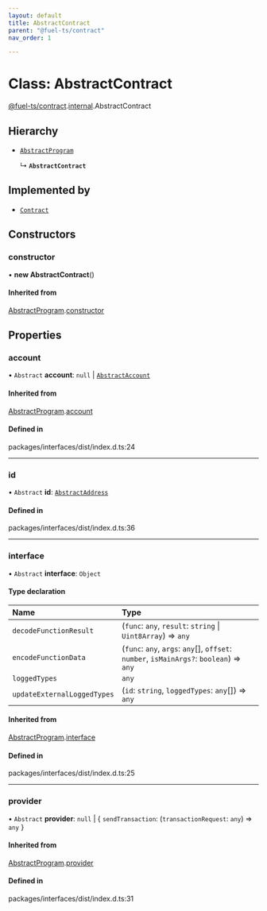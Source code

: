 ```yaml
---
layout: default
title: AbstractContract
parent: "@fuel-ts/contract"
nav_order: 1

---
```


# Class: AbstractContract

[@fuel-ts/contract](../index.md).[internal](../namespaces/internal.md).AbstractContract

## Hierarchy

- [`AbstractProgram`](internal-AbstractProgram.md)

  ↳ **`AbstractContract`**

## Implemented by

- [`Contract`](internal-Contract.md)

## Constructors

### constructor

• **new AbstractContract**()

#### Inherited from

[AbstractProgram](internal-AbstractProgram.md).[constructor](internal-AbstractProgram.md#constructor)

## Properties

### account

• `Abstract` **account**: ``null`` \| [`AbstractAccount`](internal-AbstractAccount.md)

#### Inherited from

[AbstractProgram](internal-AbstractProgram.md).[account](internal-AbstractProgram.md#account)

#### Defined in

packages/interfaces/dist/index.d.ts:24

___

### id

• `Abstract` **id**: [`AbstractAddress`](internal-AbstractAddress.md)

#### Defined in

packages/interfaces/dist/index.d.ts:36

___

### interface

• `Abstract` **interface**: `Object`

#### Type declaration

| Name | Type |
| :------ | :------ |
| `decodeFunctionResult` | (`func`: `any`, `result`: `string` \| `Uint8Array`) => `any` |
| `encodeFunctionData` | (`func`: `any`, `args`: `any`[], `offset`: `number`, `isMainArgs?`: `boolean`) => `any` |
| `loggedTypes` | `any` |
| `updateExternalLoggedTypes` | (`id`: `string`, `loggedTypes`: `any`[]) => `any` |

#### Inherited from

[AbstractProgram](internal-AbstractProgram.md).[interface](internal-AbstractProgram.md#interface)

#### Defined in

packages/interfaces/dist/index.d.ts:25

___

### provider

• `Abstract` **provider**: ``null`` \| { `sendTransaction`: (`transactionRequest`: `any`) => `any`  }

#### Inherited from

[AbstractProgram](internal-AbstractProgram.md).[provider](internal-AbstractProgram.md#provider)

#### Defined in

packages/interfaces/dist/index.d.ts:31
